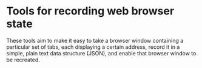 # Tools for recording web browser state

These tools aim to make it easy to take a browser window containing a
particular set of tabs, each displaying a certain address, record it in a simple,
plain text data structure (JSON), and enable that browser window to be
recreated.
